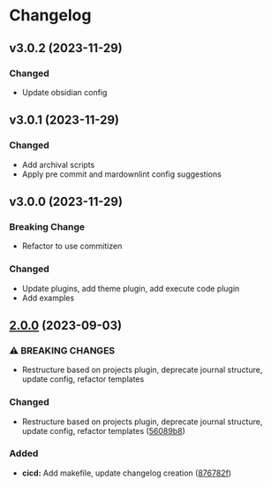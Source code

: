 # Changelog

## v3.0.2 (2023-11-29)

### Changed

- Update obsidian config

## v3.0.1 (2023-11-29)

### Changed

- Add archival scripts
- Apply pre commit and mardownlint config suggestions

## v3.0.0 (2023-11-29)

### Breaking Change

- Refactor to use commitizen

### Changed

- Update plugins, add theme plugin, add execute code plugin
- Add examples

## [2.0.0](https://github.com/simao-ferreira/obsidian-template/compare/v1.3.0...v2.0.0) (2023-09-03)


### ⚠ BREAKING CHANGES

* Restructure based on projects plugin, deprecate journal structure, update config, refactor templates

### Changed

* Restructure based on projects plugin, deprecate journal structure, update config, refactor templates ([56089b8](https://github.com/simao-ferreira/obsidian-template/commit/56089b8a865e942e61982129504719bcd6055e64))


### Added

* **cicd:** Add makefile, update changelog creation ([876782f](https://github.com/simao-ferreira/obsidian-template/commit/876782f2593899ff300b30a4a3a1928df266b03c))
